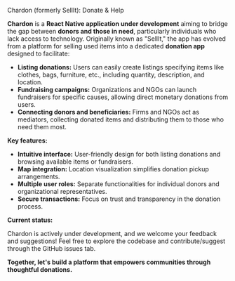 Chardon (formerly SellIt): Donate & Help

**Chardon** is a **React Native application under development** aiming to bridge the gap between **donors and those in need**, particularly individuals who lack access to technology. Originally known as "SellIt," the app has evolved from a platform for selling used items into a dedicated **donation app** designed to facilitate:

* **Listing donations:** Users can easily create listings specifying items like clothes, bags, furniture, etc., including quantity, description, and location.
* **Fundraising campaigns:** Organizations and NGOs can launch fundraisers for specific causes, allowing direct monetary donations from users.
* **Connecting donors and beneficiaries:** Firms and NGOs act as mediators, collecting donated items and distributing them to those who need them most.

**Key features:**

* **Intuitive interface:** User-friendly design for both listing donations and browsing available items or fundraisers.
* **Map integration:** Location visualization simplifies donation pickup arrangements.
* **Multiple user roles:** Separate functionalities for individual donors and organizational representatives.
* **Secure transactions:** Focus on trust and transparency in the donation process.

**Current status:**

Chardon is actively under development, and we welcome your feedback and suggestions! Feel free to explore the codebase and contribute/suggest through the GitHub issues tab.


**Together, let's build a platform that empowers communities through thoughtful donations.**
